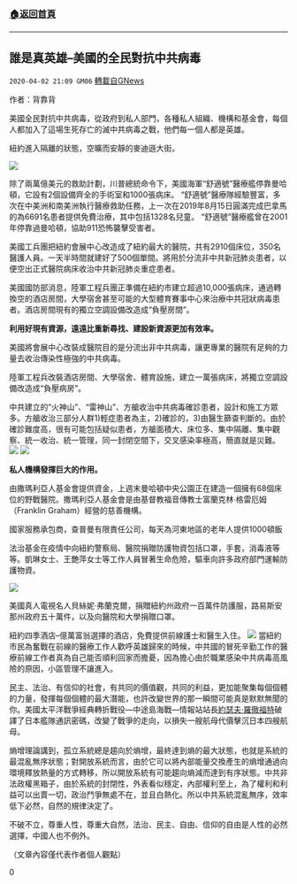 ###  [:house:返回首頁](https://github.com/ourhimalayas/txt)
---

## 誰是真英雄&#8211;美國的全民對抗中共病毒
`2020-04-02 21:09 GM06` [轉載自GNews](https://gnews.org/zh-hant/160378/)

作者：背靠背

美國全民對抗中共病毒，從政府到私人部門，各種私人組織、機構和基金會，每個人都加入了這場生死存亡的滅中共病毒之戰，他們每一個人都是英雄。

紐約進入隔離的狀態，空曠而安靜的麥迪遜大街。

![](https://s3-ap-northeast-1.amazonaws.com/news.guo.offload.media/wp-content/uploads/2020/04/02205738/1-15.jpg)

除了兩萬億美元的救助計劃，川普總統命令下，美國海軍“舒適號”醫療艦停靠曼哈頓，它設有2個設備齊全的手術室和1000張病床。 “舒適號”醫療隊經驗豐富，多次在中美洲和南美洲執行醫療救助任務，上一次在2019年8月15日圓滿完成巴拿馬的為6691名患者提供免費治療，其中包括1328名兒童。 “舒適號”醫療艦曾在2001年停靠過曼哈頓，協助911恐怖襲擊受害者。

美國工兵團把紐約會展中心改造成了紐約最大的醫院，共有2910個床位，350名醫護人員。一天半時間就建好了500個單間。將用於分流非中共新冠肺炎患者，以便空出正式醫院病床收治中共新冠肺炎重症患者。

美國國防部消息，陸軍工程兵團正準備在紐約市建立超過10,000張病床，通過轉換空的酒店房間，大學宿舍甚至可能的大型體育賽事中心來治療中共冠狀病毒患者。酒店房間現有的獨立空調設備改造成“負壓房間”。

**利用好現有資源，遠遠比重新尋找、建設新資源更加有效率。**

美國將會展中心改裝成醫院目的是分流出非中共病毒，讓更專業的醫院有足夠的力量去收治傳染性極強的中共病毒。

陸軍工程兵改裝酒店房間、大學宿舍、體育設施，建立一萬張病床，將獨立空調設備改造成“負壓病房”。

中共建立的“火神山”、“雷神山”、方艙收治中共病毒確診患者，設計和施工方眾多。方艙收治三部分人群1)輕症患者為主，2)確診的，3)由醫生篩查判斷的。由於確診難度高，很有可能包括疑似患者，方艙面積大、床位多、集中隔離、集中觀察、統一收治、統一管理，同一封閉空間下，交叉感染率極高，簡直就是災難。
![](https://s3-ap-northeast-1.amazonaws.com/news.guo.offload.media/wp-content/uploads/2020/04/02210004/2-11.jpg)
![](https://s3-ap-northeast-1.amazonaws.com/news.guo.offload.media/wp-content/uploads/2020/04/02210026/3-10.jpg)

**私人機構發揮巨大的作用。**

由撒瑪利亞人基金會提供資金，上週末曼哈頓中央公園正在建造一個擁有68個床位的野戰醫院。撒瑪利亞人基金會是由基督教福音傳教士富蘭克林·格雷厄姆（Franklin Graham）經營的慈善機構。

國家服務承包商，查普曼有限責任公司，每天為河東地區的老年人提供1000頓飯

法治基金在疫情中向紐約警察局、醫院捐贈防護物資包括口罩，手套，消毒液等等。凱琳女士、王艷萍女士等工作人員冒著生命危險，驅車向許多政府部門運輸防護物資。

![](https://s3-ap-northeast-1.amazonaws.com/news.guo.offload.media/wp-content/uploads/2020/04/02210111/4-5.jpg)

美國真人電視名人貝絲妮·弗蘭克爾，捐贈紐約州政府一百萬件防護服，路易斯安那州政府五十萬件，以及向醫院和大學捐贈口罩。

紐約四季酒店–億萬富翁選擇的酒店，免費提供前線護士和醫生入住。
![](https://s3-ap-northeast-1.amazonaws.com/news.guo.offload.media/wp-content/uploads/2020/04/02210219/5-1.jpg)
當紐約市民為奮戰在前線的醫療工作人歡呼英雄歸來的時候，中共國的冒死辛勤工作的醫療前線工作者真為自己能否順利回家而擔憂，因為擔心由於職業感染中共病毒高風險的原因，小區管理不讓進入。

民主、法治、有信仰的社會，有共同的價值觀，共同的利益，更加能聚集每個個體的力量，發揮每個個體的最大潛能，也許改變世界的那一瞬間可能真是默默無聞的你。美國太平洋戰爭經典轉折戰役—中途島海戰—情報站站長[約瑟夫·羅徹福特](https://zh.wikipedia.org/w/index.php?title=%E7%B4%84%E7%91%9F%E5%A4%AB%C2%B7%E7%BE%85%E5%BE%B9%E7%A6%8F%E7%89%B9&amp;action=edit&amp;redlink=1)破譯了日本艦隊通訊密碼，改變了戰爭的走向，以損失一艘航母代價擊沉日本四艘航母。

熵增理論講到，孤立系統總是趨向於熵增，最終達到熵的最大狀態，也就是系統的最混亂無序狀態；對開放系統而言，由於它可以將內部能量交換產生的熵增通過向環境釋放熱量的方式轉移，所以開放系統有可能趨向熵減而達到有序狀態。中共非法政權黑箱子，由於系統的封閉性，外表看似穩定，內部權利至上，為了權利和利益可以出賣一切，政治鬥爭無處不在，並且白熱化。所以中共系統混亂無序，效率低下必然，自然的規律決定了。

不破不立，尊重人性，尊重大自然，法治、民主、自由、信仰的自由是人性的必然選擇，中國人也不例外。

（文章內容僅代表作者個人觀點）

0
